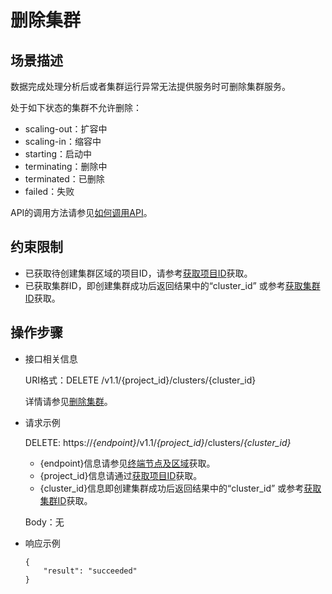 # 删除集群<a name="mrs_02_0115"></a>

## 场景描述<a name="section1899720324342"></a>

数据完成处理分析后或者集群运行异常无法提供服务时可删除集群服务。

处于如下状态的集群不允许删除：

-   scaling-out：扩容中
-   scaling-in：缩容中
-   starting：启动中
-   terminating：删除中
-   terminated：已删除
-   failed：失败

API的调用方法请参见[如何调用API](构造请求.md)。

## 约束限制<a name="section531216497349"></a>

-   已获取待创建集群区域的项目ID，请参考[获取项目ID](获取项目ID.md)获取。
-   已获取集群ID，即创建集群成功后返回结果中的“cluster\_id” 或参考[获取集群ID](获取MRS集群信息.md#section177891315153619)获取。

## 操作步骤<a name="section1739804218525"></a>

-   接口相关信息

    URI格式：DELETE /v1.1/\{project\_id\}/clusters/\{cluster\_id\}

    详情请参见[删除集群](删除集群-2.md)。

-   请求示例

    DELETE: https://_\{endpoint\}_/v1.1/_\{project\_id\}_/clusters/_\{cluster\_id\}_

    -   \{endpoint\}信息请参见[终端节点及区域](https://developer.huaweicloud.com/endpoint?MRS)获取。
    -   \{project\_id\}信息请通过[获取项目ID](获取项目ID.md)获取。
    -   \{cluster\_id\}信息即创建集群成功后返回结果中的“cluster\_id” 或参考[获取集群ID](获取MRS集群信息.md#section177891315153619)获取。

    Body：无

-   响应示例

    ```
    {
    	"result": "succeeded"
    }
    ```


